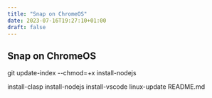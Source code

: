 ```yaml
---
title: "Snap on ChromeOS"
date: 2023-07-16T19:27:10+01:00
draft: false
---
```

## Snap on ChromeOS

git update-index --chmod=+x install-nodejs

install-clasp
install-nodejs
install-vscode
linux-update
README.md
